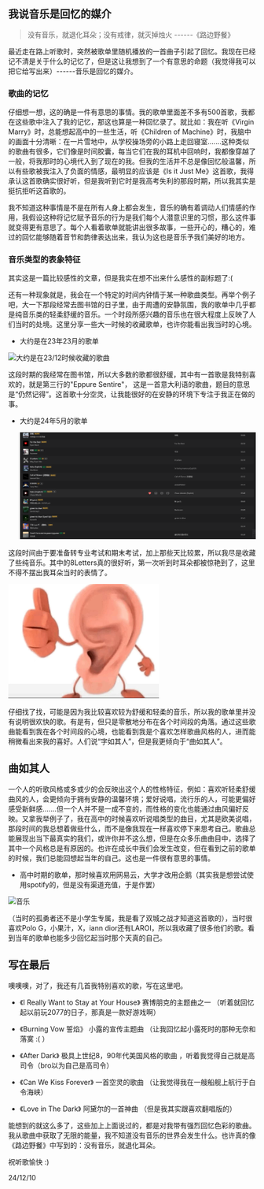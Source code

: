 ## 我说音乐是回忆的媒介

> 没有音乐，就退化耳朵；没有戒律，就灭掉烛火                                                                                                    ------《路边野餐》

最近走在路上听歌时，突然被歌单里随机播放的一首曲子引起了回忆。我现在已经记不清是关于什么的记忆了，但是这让我想到了一个有意思的命题（我觉得我可以把它给写出来）------音乐是回忆的媒介。



### 歌曲的记忆

仔细想一想，这的确是一件有意思的事情。我的歌单里面差不多有500首歌，我都在这些歌中注入了我的记忆，那这也算是一种回忆录了。就比如：我在听《Virgin Marry》时，总能想起高中的一些生活，听《Children of Machine》时，我脑中的画面十分清晰：在一片雪地中，从学校操场旁的小路上走回寝室.......这种类似的歌曲有很多，它们像是时间胶囊，每当它们在我的耳机中回响时，我都像穿越了一般，将我那时的心境代入到了现在的我。但我的生活并不总是像回忆般温馨，所以有些歌被我注入了负面的情感，最明显的应该是《Is it Just Me》这首歌，我得承认这首歌确实很好听，但是我听到它时是我高考失利的那段时期，所以我其实是挺抗拒听这首歌的。



我不知道这种事情是不是在所有人身上都会发生，音乐的确有着调动人们情感的作用，我假设这种将记忆赋予音乐的行为是我们每个人潜意识里的习惯，那么这件事就变得更有意思了。每个人看着歌单就能讲出很多故事，一些开心的，糟心的，难过的回忆能够随着音节和韵律表达出来，我认为这也是音乐予我们美好的地方。



### 音乐类型的表象特征

其实这是一篇比较感性的文章，但是我实在想不出来什么感性的副标题了:(

还有一种现象就是，我会在一个特定的时间内钟情于某一种歌曲类型。再举个例子吧，大一下那段经常去图书馆的日子里，由于周遭的安静氛围，我的歌单中几乎都是纯音乐类的轻柔舒缓的音乐。一个时段所感兴趣的音乐也在很大程度上反映了人们当时的处境。这里分享一些大一时候的收藏歌单，也许你能看出我当时的心境。



- 大约是在23年23月的歌单

![大约是在23/12时候收藏的歌曲](..\..\imgs\回忆的媒介_1.png)

这段时期的我经常在图书馆，所以大多数的歌都很舒缓，其中有一首歌是我特别喜欢的，就是第三行的"Eppure Sentire"， 这是一首意大利语的歌曲，题目的意思是“仍然记得”。这首歌十分空灵，让我能很好的在安静的环境下专注于我正在做的事。



- 大约是24年5月的歌单

  ![歌单](../../imgs/回忆的媒介_2.png)

这段时间由于要准备转专业考试和期末考试，加上那些天比较累，所以我尽是收藏了些纯音乐。其中的8Letters真的很好听，第一次听到时耳朵都被惊艳到了，这里不得不摆出我耳朵当时的表情了。

<img src="..\..\imgs\回忆的媒介_3.jpg" alt="表情包" style="zoom:30%;" />

仔细找了找，可能是因为我比较喜欢较为舒缓和轻柔的音乐，所以我的歌单里并没有说明很欢快的歌。有是有，但只是零散地分布在各个时间段的角落。通过这些歌曲能看到我在各个时间段的心境，也能看到我是个喜欢怎样歌曲风格的人，进而能稍微看出来我的喜好。人们说“字如其人”，但是我更倾向于“曲如其人”。



## 曲如其人

一个人的听歌风格或多或少的会反映出这个人的性格特征，例如：喜欢听轻柔舒缓曲风的人，会更倾向于拥有安静的温馨环境；爱好说唱，流行乐的人，可能更偏好感受新鲜感.......但一个人并不是一成不变的，而性格的变化也能通过曲风偏好反映。又拿我举例子了，我在高中的时候喜欢听说唱类型的曲目，尤其是欧美说唱，那段时间的我总想着做些什么，而不是像我现在一样喜欢停下来思考自己。歌曲总能展现出当下最真实的我们，或许你并不这么想，但是在众多乐曲曲目中，选择了其中一个风格总是有原因的。也许在成长中我们会发生改变，但在看到之前的歌单的时候，我们总能回想起当年的自己。这也是一件很有意思的事情。



- 高中时期的歌单，那时候喜欢用网易云，大学才改用企鹅（其实我是想尝试使用spotify的，但是没有渠道充值，于是作罢）

![音乐](..\..\imgs\回忆的媒介_4.png)

（当时的孤勇者还不是小学生专属，我是看了双城之战才知道这首歌的），当时很喜欢Polo G，小果汁，X，iann dior还有LAROI，所以我收藏了很多他们的歌。看到当年的歌单也能多少回忆起当时那个天真的自己。



## 写在最后

噢噢噢，对了，我还有几首我特别喜欢的歌，写在这里吧。

- 《I Really Want to Stay at Your House》 赛博朋克的主题曲之一 （听着就回忆起以前玩2077的日子，那真是一款好游戏啊）

- 《Burning Vow 誓焰》 小露的宣传主题曲 （让我回忆起小露死时的那种无奈和落寞 :(  ）
- 《After Dark》 极具上世纪8，90年代美国风格的歌曲  ，听着我觉得自己就是高司令（bro以为自己是高司令）
- 《Can We Kiss Forever》 一首空灵的歌曲 （让我觉得我在一艘船舰上航行于白令海峡）
- 《Love in The Dark》 阿黛尔的一首神曲  （但是我其实跟喜欢翻唱版的）

能想到的就这么多了，这些加上上面说过的，都是对我带有强烈回忆色彩的歌曲。我从歌曲中获取了无限的能量，我不知道没有音乐的世界会发生什么。也许真的像《路边野餐》中写到的：没有音乐，就退化耳朵。



祝听歌愉快 :)

24/12/10